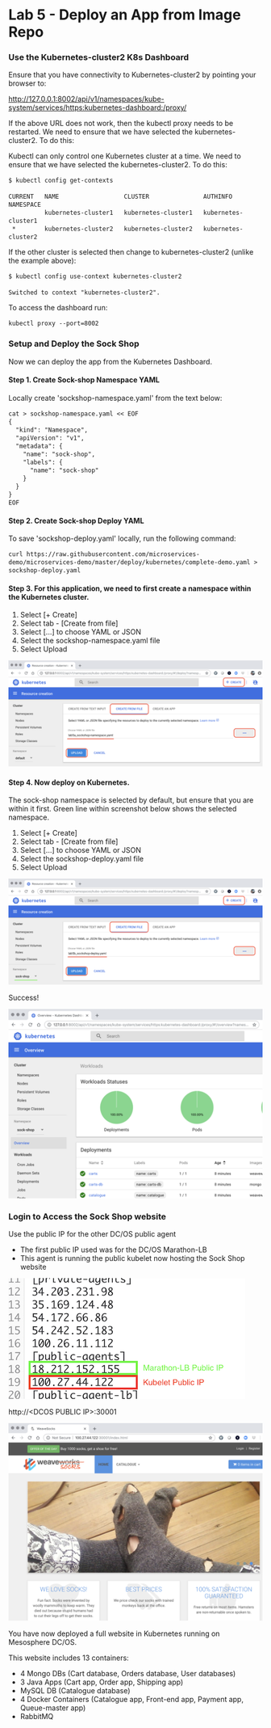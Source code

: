 # Lab 5 - Deploy an App from Image Repo

### Use the Kubernetes-cluster2 K8s Dashboard

Ensure that you have connectivity to Kubernetes-cluster2 by pointing your browser to:

http://127.0.0.1:8002/api/v1/namespaces/kube-system/services/https:kubernetes-dashboard:/proxy/

If the above URL does not work, then the kubectl proxy needs to be restarted.  We need to ensure that we have selected the kubernetes-cluster2.  To do this:

Kubectl can only control one Kubernetes cluster at a time.  We need to ensure that we have selected the kubernetes-cluster2.  To do this:

```
$ kubectl config get-contexts

CURRENT   NAME                  CLUSTER               AUTHINFO              NAMESPACE
          kubernetes-cluster1   kubernetes-cluster1   kubernetes-cluster1
 *        kubernetes-cluster2   kubernetes-cluster2   kubernetes-cluster2
```

If the other cluster is selected then change to kubernetes-cluster2 (unlike the example above):
```
$ kubectl config use-context kubernetes-cluster2

Switched to context "kubernetes-cluster2".
```


To access the dashboard run:
```
kubectl proxy --port=8002
```

### Setup and Deploy the Sock Shop

Now we can deploy the app from the Kubernetes Dashboard. 

#### Step 1. Create Sock-shop Namespace YAML

Locally create 'sockshop-namespace.yaml' from the text below:

```
cat > sockshop-namespace.yaml << EOF
{
  "kind": "Namespace",
  "apiVersion": "v1",
  "metadata": {
    "name": "sock-shop",
    "labels": {
      "name": "sock-shop"
    }
  }
}
EOF
```

#### Step 2. Create Sock-shop Deploy YAML

To save 'sockshop-deploy.yaml' locally, run the following command:

```
curl https://raw.githubusercontent.com/microservices-demo/microservices-demo/master/deploy/kubernetes/complete-demo.yaml > sockshop-deploy.yaml
```

#### Step 3. For this application, we need to first create a namespace within the Kubernetes cluster.

1. Select [+ Create] 
2. Select tab - [Create from file]
3. Select [...] to choose YAML or JSON
4. Select the sockshop-namespace.yaml file
5. Select Upload

![Sockshop Namespace](https://github.com/jdyver/dcos-k8s-days-labs/blob/master/screenshots/lab5a_sockshop-namespace.png)

#### Step 4. Now deploy on Kubernetes.

The sock-shop namespace is selected by default, but ensure that you are within it first.  Green line within screenshot below shows the selected namespace.

1. Select [+ Create] 
2. Select tab - [Create from file]
3. Select [...] to choose YAML or JSON
4. Select the sockshop-deploy.yaml file
5. Select Upload

![Sockshop Deploy](https://github.com/jdyver/dcos-k8s-days-labs/blob/master/screenshots/lab5b_sockshop-deploy.png)

Success!

![Sockshop Success](https://github.com/jdyver/dcos-k8s-days-labs/blob/master/screenshots/lab5c_successful-deployment.png)

### Login to Access the Sock Shop website

Use the public IP for the other DC/OS public agent 
- The first public IP used was for the DC/OS Marathon-LB
- This agent is running the public kubelet now hosting the Sock Shop website

![Public-IP](https://github.com/jdyver/dcos-k8s-days-labs/blob/master/screenshots/lab5e_Public-IP-B.png)

http://\<DCOS PUBLIC IP\>:30001

![Sockshop Page](https://github.com/jdyver/dcos-k8s-days-labs/blob/master/screenshots/lab5d_sockshop-pageB.png)

You have now deployed a full website in Kubernetes running on Mesosphere DC/OS.

This website includes 13 containers:
- 4 Mongo DBs (Cart database, Orders database, User databases)
- 3 Java Apps (Cart app, Order app, Shipping app)
- MySQL DB (Catalogue database)
- 4 Docker Containers (Catalogue app, Front-end app, Payment app, Queue-master app)
- RabbitMQ


